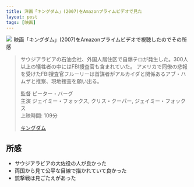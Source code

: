 ```yaml
---
title: 洋画「キングダム」(2007)をAmazonプライムビデオで見た
layout: post
tags: [映画]
---
```


<a class="is-pulled-right" target="_blank"  href="https://www.amazon.co.jp/gp/product/B00G9U19WI/ref=as_li_tl?ie=UTF8&camp=247&creative=1211&creativeASIN=B00G9U19WI&linkCode=as2&tag=tekiomomono-22&linkId=e302e503647b90a0e25a2aa1b589049f"><img border="0" src="//ws-fe.amazon-adsystem.com/widgets/q?_encoding=UTF8&MarketPlace=JP&ASIN=B00G9U19WI&ServiceVersion=20070822&ID=AsinImage&WS=1&Format=_SL600_&tag=tekiomomono-22" ></a><img src="//ir-jp.amazon-adsystem.com/e/ir?t=tekiomomono-22&l=am2&o=9&a=B00G9U19WI" width="1" height="1" border="0" alt="" style="border:none !important; margin:0px !important;" />
映画「キングダム」(2007)をAmazonプライムビデオで視聴したのでその所感

> サウジアラビアの石油会社、外国人居住区で自爆テロが発生した。300人以上の犠牲者の中にはFBI捜査官も含まれていた。 アメリカで同僚の悲報を受けたFBI捜査官フルーリーは首謀者がアルカイダと関係あるアブ・ハムザと推察、現地捜査を願い出る。
>
> 監督	ピーター・バーグ  
> 主演	ジェイミー・フォックス, クリス・クーパー, ジェイミー・フォックス  
> 上映時間: 109分 
>
> [キングダム](https://www.amazon.co.jp/gp/product/B00G9U19WI/ref=as_li_tl?ie=UTF8&camp=247&creative=1211&creativeASIN=B00G9U19WI&linkCode=as2&tag=tekiomomono-22&linkId=87c1981004db1a4fc6776d008c1ffd58)

## 所感
* サウジアラビアの大佐役の人が良かった
* 両国から見て公平な目線で描かれていて良かった
* 銃撃戦は見ごたえがあった
